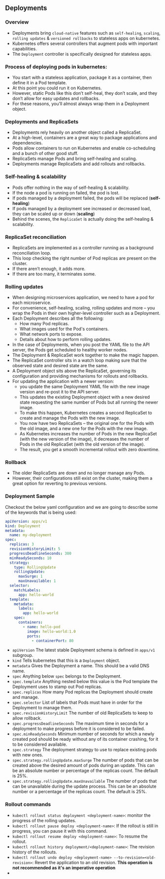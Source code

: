 ## Deployments

### Overview
- Deployments bring `cloud-native` features such as `self-healing`, `scaling`, `rolling updates` & `versioned rollbacks` to stateless apps on kubernetes.
- Kubernetes offers several controllers that augment pods with important capabilities.
- The `Deployment` controller is specifically designed for stateless apps.

### Process of deploying pods in kubernetes:
- You start with a stateless application, package it as a container, then define it in a Pod template.
- At this point you could run it on Kubernetes.
- However, static Pods like this don’t self-heal, they don’t scale, and they don’t allow for easy updates and rollbacks.
- For these reasons, you’ll almost always wrap them in a Deployment object.

### Deployments and ReplicaSets
- Deployments rely heavily on another object called a ReplicaSet.
- At a high-level, containers are a great way to package applications and dependencies.
- Pods allow containers to run on Kubernetes and enable co-scheduling and a bunch of other good stuff.
- ReplicaSets manage Pods and bring self-healing and scaling.
- Deployments manage ReplicaSets and add rollouts and rollbacks.

### Self-healing & scalability
- Pods offer nothing in the way of self-healing & scalability.
- If the node a pod is running on failed, the pod is lost.
- If pods managed by a deployment failed, the pods will be replaced (**self-healing**)
- If pods managed by a deployment see increased or decreased load, they can be scaled up or down (**scaling**)
- Behind the scenes, the `ReplicaSet` is actually doing the self-healing & scalability.

### ReplicaSet reconciliation
- ReplicaSets are implemented as a controller running as a background reconciliation loop.
- This loop checking the right number of Pod replicas are present on the cluster.
- If there aren’t enough, it adds more.
- If there are too many, it terminates some.

### Rolling updates
- When designing microservices application, we need to have a pod for each microservice.
- For convenience, self-healing, scaling, rolling updates and more – you wrap the Pods in their own higher-level controller such as a Deployment.
- Each Deployment describes all the following:
  - How many Pod replicas.
  - What images used for the Pod's containers.
  - What network ports to expose.
  - Details about how to perform rolling updates.
- In the case of Deployments, when you post the YAML file to the API server, the Pods get scheduled to healthy worker nodes.
- The Deployment & ReplicaSet work together to make the magic happen.
- The ReplicaSet controller sits in a watch loop making sure that the observed state and desired state are the same.
- A Deployment object sits above the ReplicaSet, governing its configuration and providing mechanisms for rollouts and rollbacks.
- For updating the application with a newer version:
  - you update the same Deployment YAML file with the new image version and re-post it to the API server.
  - This updates the existing Deployment object with a new desired state requesting the same number of Pods but all running the newer image.
  - To make this happen, Kubernetes creates a second ReplicaSet to create and manage the Pods with the new image.
  - You now have two ReplicaSets – the original one for the Pods with the old image, and a new one for the Pods with the new image.
  - As Kubernetes increases the number of Pods in the new ReplicaSet (with the new version of the image), it decreases the number of Pods in the old ReplicaSet (with the old version of the image).
  - The result, you get a smooth incremental rollout with zero downtime.

### Rollback
- The older ReplicaSets are down and no longer manage any Pods.
- However, their configurations still exist on the cluster, making them a great option for reverting to previous versions.

### Deployment Sample
Checkout the below yaml configuration and we are going to describe some of the keywords that is being used:
```yaml
apiVersion: apps/v1
kind: Deployment
metadata:
  name: my-deployment
spec:
  replicas: 3
  revisionHistoryLimit: 5
  progressDeadlineSeconds: 300
  minReadySeconds: 10
  strategy:
    type: RollingUpdate
    rollingUpdate:
      maxSurge: 1
      maxUnavailable: 1
  selector:
    matchLabels:
      app: hello-world
  template:
    metadata:
      labels:
        app: hello-world
    spec:
      containers:
        - name: hello-pod
          image: hello-world:1.0
          ports:
            - containerPort: 80
```
- `apiVersion` The latest stable Deployment schema is defined in `apps/v1` subgroup.
- `kind` Tells kubernetes that this is a `Deployment` object.
- `metadata` Gives the Deployment a name. This should be a valid DNS name.
- `spec` Anything below `spec` belongs to the Deployment.
- `spec.template` Anything nested below this value is the Pod template the Deployment uses to stamp out Pod replicas.
- `spec.replicas` How many Pod replicas the Deployment should create and manage.
- `spec.selector` List of labels that Pods must have in order for the Deployment to manage them.
- `spec.revisionHistoryLimit` The number of old ReplicaSets to keep to allow rollback.
- `spec.progressDeadlineSeconds` The maximum time in seconds for a deployment to make progress before it is considered to be failed.
- `spec.minReadySeconds` Minimum number of seconds for which a newly created pod should be ready without any of its container crashing, for it to be considered available.
- `spec.strategy` The deployment strategy to use to replace existing pods with new ones.
- `spec.strategy.rollingUpdate.maxSurge` The number of pods that can be created above the desired amount of pods during an update. This can be an absolute number or percentage of the replicas count. The default is 25%.
- `spec.strategy.rollingUpdate.maxUnavailable` The number of pods that can be unavailable during the update process. This can be an absolute number or a percentage of the replicas count. The default is 25%.

### Rollout commands
- `kubectl rollout status deployment <deployment-name>`: monitor the progress of the rolling updates.
- `kubectl rollout pause deploy <deployment-name>`: If the rollout is still in progress, you can pause it with this command.
- `kubectl rollout resume deploy <deployment-name>`: To resume the rollout.
- `kubectl rollout history deployment/<deployment-name>`: The revision history of the rollouts.
- `kubectl rollout undo deploy <deployment-name> --to-revision=<old-revision>`: Revert the application to an old revision. **This operation is not recommended as it's an imperative operation**
- 